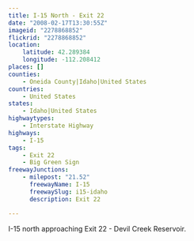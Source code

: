 ```yaml
---
title: I-15 North - Exit 22
date: "2008-02-17T13:30:55Z"
imageid: "2278868852"
flickrid: "2278868852"
location:
    latitude: 42.289384
    longitude: -112.208412
places: []
counties:
    - Oneida County|Idaho|United States
countries:
    - United States
states:
    - Idaho|United States
highwaytypes:
    - Interstate Highway
highways:
    - I-15
tags:
    - Exit 22
    - Big Green Sign
freewayJunctions:
    - milepost: "21.52"
      freewayName: I-15
      freewaySlug: i15-idaho
      description: Exit 22

---
```

I-15 north approaching Exit 22 - Devil Creek Reservoir.